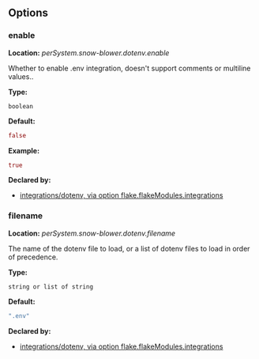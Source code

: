 ## Options

### enable
**Location:** *perSystem.snow-blower.dotenv.enable*

Whether to enable .env integration, doesn't support comments or multiline values..

**Type:**

`boolean`

**Default:**
```nix
false
```

**Example:**

```nix
true
```

**Declared by:**

- [integrations/dotenv, via option flake.flakeModules.integrations](https://github.com/use-the-fork/snow-blower/tree/main/modules/integrations/dotenv/default.nix)


### filename
**Location:** *perSystem.snow-blower.dotenv.filename*

The name of the dotenv file to load, or a list of dotenv files to load in order of precedence.

**Type:**

`string or list of string`

**Default:**
```nix
".env"
```

**Declared by:**

- [integrations/dotenv, via option flake.flakeModules.integrations](https://github.com/use-the-fork/snow-blower/tree/main/modules/integrations/dotenv/default.nix)

